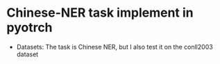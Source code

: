 # Chinese-NER task implement in pyotrch 

- Datasets: The task is Chinese NER, but I also test it on the conll2003 dataset 


